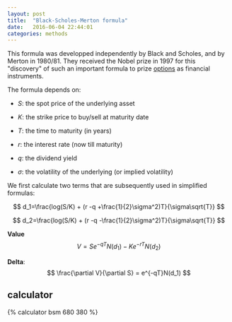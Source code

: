 ```yaml
---
layout: post
title:  "Black-Scholes-Merton formula"
date:   2016-06-04 22:44:01
categories: methods
---
```


This formula was developped independently by Black and Scholes, and by Merton in
1980/81.
They received the Nobel prize in 1997 for this "discovery" of such an important formula
to prize [options](../instruments/option.html) as financial instruments.

The formula depends on:

- *S*: the spot price of the underlying asset

- *K*: the strike price to buy/sell at maturity date

- *T*: the time to maturity (in years)

- *r*: the interest rate (now till maturity)

- *q*: the dividend yield

- *&sigma;*: the volatility of the underlying (or implied volatility)

We first calculate two terms that are subsequently used in simplified formulas:

$$ d_1=\frac{log(S/K) + (r -q +\frac{1}{2}\sigma^2)T}{\sigma\sqrt{T}} $$

$$ d_2=\frac{log(S/K) + (r -q -\frac{1}{2}\sigma^2)T}{\sigma\sqrt{T}} $$

**Value** $$ V=Se^{-qT}N(d_1) - Ke^{-rT}N(d_2) $$

**Delta**: $$ \frac{\partial V}{\partial S} = e^{-qT}N(d_1) $$

## calculator

{% calculator bsm 680 380 %}

